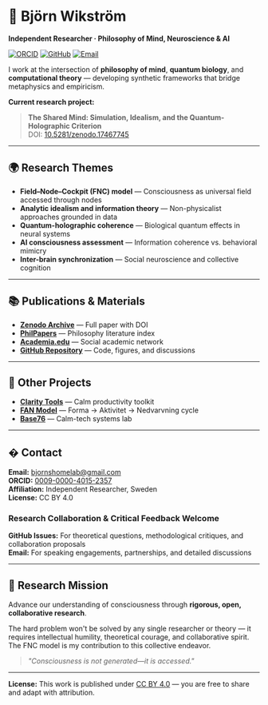 # 🧠 Björn Wikström

**Independent Researcher · Philosophy of Mind, Neuroscience & AI**

[![ORCID](https://img.shields.io/badge/ORCID-0009--0000--4015--2357-green.svg)](https://orcid.org/0009-0000-4015-2357)
[![GitHub](https://img.shields.io/badge/GitHub-bjornshomelab-blue.svg)](https://github.com/bjornshomelab)
[![Email](https://img.shields.io/badge/Email-bjornshomelab%40gmail.com-red.svg)](mailto:bjornshomelab@gmail.com)

I work at the intersection of **philosophy of mind**, **quantum biology**, and **computational theory** — developing synthetic frameworks that bridge metaphysics and empiricism.

**Current research project:**
> **The Shared Mind: Simulation, Idealism, and the Quantum-Holographic Criterion**  
> DOI: [10.5281/zenodo.17467745](https://doi.org/10.5281/zenodo.17467745)

---

## 🌍 Research Themes

- **Field–Node–Cockpit (FNC) model** — Consciousness as universal field accessed through nodes
- **Analytic idealism and information theory** — Non-physicalist approaches grounded in data
- **Quantum-holographic coherence** — Biological quantum effects in neural systems
- **AI consciousness assessment** — Information coherence vs. behavioral mimicry
- **Inter-brain synchronization** — Social neuroscience and collective cognition

---

## 📚 Publications & Materials

- **[Zenodo Archive](https://zenodo.org/records/17467745)** — Full paper with DOI
- **[PhilPapers](https://philpapers.org/rec/WIKTSM)** — Philosophy literature index
- **[Academia.edu](https://www.academia.edu/144682622/)** — Social academic network
- **[GitHub Repository](https://github.com/bjornshomelab/The-shared-mind)** — Code, figures, and discussions

---

## 🧩 Other Projects

- **[Clarity Tools](https://github.com/bjornshomelab/ClarityTools)** — Calm productivity toolkit
- **[FAN Model](https://github.com/bjornshomelab/FAN)** — Forma → Aktivitet → Nedvarvning cycle
- **[Base76](https://github.com/bjornshomelab/Base76)** — Calm-tech systems lab

---

## � Contact

**Email:** bjornshomelab@gmail.com  
**ORCID:** [0009-0000-4015-2357](https://orcid.org/0009-0000-4015-2357)  
**Affiliation:** Independent Researcher, Sweden  
**License:** CC BY 4.0

### Research Collaboration & Critical Feedback Welcome

**GitHub Issues:** For theoretical questions, methodological critiques, and collaboration proposals  
**Email:** For speaking engagements, partnerships, and detailed discussions  

---

## 🎯 Research Mission

Advance our understanding of consciousness through **rigorous, open, collaborative research**.

The hard problem won't be solved by any single researcher or theory — it requires intellectual humility, theoretical courage, and collaborative spirit. The FNC model is my contribution to this collective endeavor.

> *"Consciousness is not generated—it is accessed."*

---

**License:** This work is published under [CC BY 4.0](https://creativecommons.org/licenses/by/4.0/) — you are free to share and adapt with attribution.
